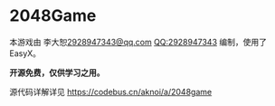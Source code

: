 # 2048Game
本游戏由 李大恕<2928947343@qq.com> <QQ:2928947343> 编制，使用了 EasyX。

**开源免费，仅供学习之用。**

源代码详解详见 https://codebus.cn/aknoi/a/2048game
